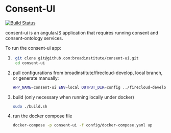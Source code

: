 Consent-UI
==========

[![Build Status](https://travis-ci.com/broadinstitute/consent-ui.svg?token=3ve6QNemvC5zpJzsoKzf&branch=develop)](https://travis-ci.com/broadinstitute/consent-ui)

consent-ui is an angularJS application that requires running consent and consent-ontology services.

To run the consent-ui app:

1. ```bash
    git clone git@github.com:broadinstitute/consent-ui.git
    cd consent-ui
    ```
2. pull configurations from broadinstitute/firecloud-develop, local branch, or generate manually: 
    ```bash
    APP_NAME=consent-ui ENV=local OUTPUT_DIR=config ../firecloud-develop/configure.rb
    ```
3. build (only necessary when running locally under docker)
    ```bash
    sudo ./build.sh
    ```
4. run the docker compose file 
    ```bash
    docker-compose -p consent-ui -f config/docker-compose.yaml up
    ```
